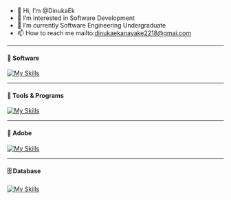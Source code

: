 - 👋 Hi, I’m @DinukaEk
- 👀 I’m interested in Software Development
- 🌱 I’m currently Software Engineering Undergraduate
- 📫 How to reach me mailto:dinukaekanayake2218@gmai.com


---
#### 🦾 Software
[![My Skills](https://skillicons.dev/icons?i=python,js,html,css,cpp,java,nodejs,react,flutter,bootstrap,cs,r,php)](https://skillicons.dev)

---
#### 🧬 Tools & Programs
[![My Skills](https://skillicons.dev/icons?i=androidstudio,figma,git,postman,eclipse,vscode,codepen,firebase,netbeans)](https://skillicons.dev)

---
#### 💽 Adobe
[![My Skills](https://skillicons.dev/icons?i=ps,ai,pr,lr,xd,ae)](https://skillicons.dev)

---
#### 🗄 Database
[![My Skills](https://skillicons.dev/icons?i=mysql,mongodb,firebase)](https://skillicons.dev)

